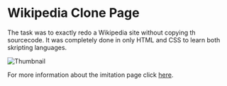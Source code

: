 # Wikipedia Clone Page
The task was to exactly redo a Wikipedia site without copying th sourcecode. It was completely done in only HTML and CSS to learn both skripting languages.

![Thumbnail](thumbnail.png)

For more information about the imitation page click [here](https://de.wikipedia.org/wiki/Google).
